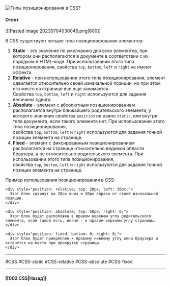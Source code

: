 ![Типы позиционирования в CSS?](https://youtu.be/ycYp7CYOnO0?t=321)

#### Ответ

![[Pasted image 20230704030046.png|600]]

В CSS существуют четыре типа позиционирования элементов:

1. **Static** - это значение по умолчанию для всех элементов, при котором они располагаются в документе в соответствии с их порядком в HTML-коде. При использовании этого типа позиционирования, свойства `top`, `bottom`, `left` и `right` не имеют эффекта.
2. **Relative** - при использовании этого типа позиционирования, элемент сдвигается относительно своей изначальной позиции, но при этом его место на странице все еще занимается. Свойства `top`, `bottom`, `left` и `right` используются для задания величины сдвига.
3. **Absolute** - элемент с абсолютным позиционированием располагается внутри ближайшего родительского элемента, у которого значение свойства `position` не равно `static`, или внутри тела документа, если такого элемента нет. При использовании этого типа позиционирования, свойства `top`, `bottom`, `left` и `right` используются для задания точной позиции элемента на странице.
4. **Fixed** - элемент с фиксированным позиционированием располагается на странице относительно видимой области браузера, а не относительно родительского элемента. При использовании этого типа позиционирования, свойства `top`, `bottom`, `left` и `right` используются для задания точной позиции элемента на странице.

Пример использования позиционирования в CSS:

```
<div style="position: relative; top: 20px; left: 30px;">
  Этот блок сдвинут на 20px вниз и 30px вправо от своей изначальной позиции.
</div>

<div style="position: absolute; top: 50px; right: 0;">
  Этот блок будет расположен в правом верхнем углу родительского элемента, если такой есть, иначе - в правом верхнем углу страницы.
</div>

<div style="position: fixed; bottom: 0; right: 0;">
  Этот блок будет прикреплен к правому нижнему углу окна браузера и останется на месте при прокрутке страницы.
</div>
```

___
#CSS #CSS-static #CSS-relative #CSS-absolute #CSS-fixed
___

#### [[002 CSS|Назад]]